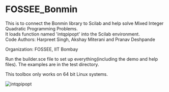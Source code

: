 # FOSSEE_Bonmin
This is to connect the Bonmin library to Scilab and help solve Mixed Integer Quadratic Programming Problems.    
It loads function named 'intqpipopt' into the Scilab environment.  
Code Authors: Harpreet Singh, Akshay Miterani and Pranav Deshpande   

Organization: FOSSEE, IIT Bombay  

Run the builder.sce file to set up everything(including the demo and help files). The examples are in the test directory.  

This toolbox only works on 64 bit Linux systems.  

![intqpipopt](https://github.com/universecoder/FOSSEE_Bonmin/blob/master/intqpipopt.png)

